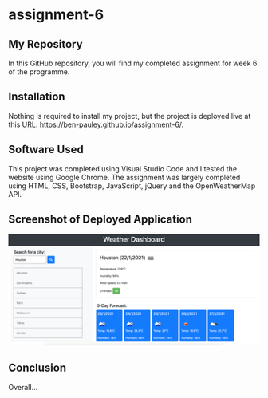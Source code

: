 # assignment-6

## My Repository

In this GitHub repository, you will find my completed assignment for week 6 of the programme.

## Installation

Nothing is required to install my project, but the project is deployed live at this URL: https://ben-pauley.github.io/assignment-6/.

## Software Used

This project was completed using Visual Studio Code and I tested the website using Google Chrome. The assignment was largely completed using HTML, CSS, Bootstrap, JavaScript, jQuery and the OpenWeatherMap API.

## Screenshot of Deployed Application

![deployed application](/images/deployed_weather_app.png?raw=true)

## Conclusion

Overall...

